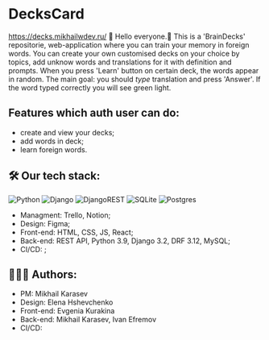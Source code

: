 # DecksCard
https://decks.mikhailwdev.ru/
👋 Hello everyone.👋 This is a 'BrainDecks' repositorie, web-application where you can train your memory in foreign words. You can create your own customised decks on your choice by topics, add unknow words and translations for it with definition and prompts. When you press 'Learn' button on certain deck, the words appear in random. The main goal: you should _type_ translation and press 'Answer'. If the word typed correctly you will see green light.

## Features which auth user can do:
- create and view your decks;
- add words in deck;
- learn foreign words. 

## 🛠  Our tech stack:
![Python](https://img.shields.io/badge/python-3670A0?style=for-the-badge&logo=python&logoColor=ffdd54)
![Django](https://img.shields.io/badge/django-%23092E20.svg?style=for-the-badge&logo=django&logoColor=white)
![DjangoREST](https://img.shields.io/badge/DJANGO-REST-ff1709?style=for-the-badge&logo=django&logoColor=white&color=ff1709&labelColor=gray)
![SQLite](https://img.shields.io/badge/sqlite-%2307405e.svg?style=for-the-badge&logo=sqlite&logoColor=white)
![Postgres](https://img.shields.io/badge/postgres-%23316192.svg?style=for-the-badge&logo=postgresql&logoColor=white)
- Managment: Trello, Notion;
- Design: Figma;
- Front-end: HTML, CSS, JS, React;
- Back-end: REST API, Python 3.9, Django 3.2, DRF 3.12, MySQL;
- CI/CD: ;

## 🦸‍♂️🦸 Authors:
- PM: Mikhail Karasev
- Design: Elena Hshevchenko
- Front-end: Evgenia Kurakina
- Back-end: Mikhail Karasev, Ivan Efremov
- СI/CD:
